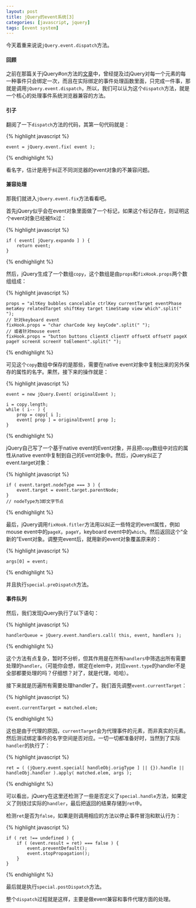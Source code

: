 ```yaml
---
layout: post
title: jQuery的event系统[3]
categories: [javascript, jquery]
tags: [event system]
---
```



今天着重来说说`jQuery.event.dispatch`方法。


#### 回顾

之前在那篇关于jQuery#on方法的[文章][1]中，曾经提及过jQuery对每一个元素的每一种事件只会绑定一次，而且在实际绑定的事件处理函数里面，只完成一件事，那就是调用`jQuery.event.dispatch`，所以，我们可以认为这个`dispatch`方法，就是一个核心的处理事件系统浏览器兼容的方法。


#### 引子

翻阅了一下`dispatch`方法的代码，其第一句代码就是：

{% highlight javascript %}

    event = jQuery.event.fix( event );

{% endhighlight %}

看名字，估计是用于纠正不同浏览器的event对象的不兼容问题。


#### 兼容处理

那我们就进入`jQuery.event.fix`方法看看吧。

首先jQuery似乎会在event对象里面做了一个标记，如果这个标记存在，则证明这个event对象已经被fix过：

{% highlight javascript %}

    if ( event[ jQuery.expando ] ) {
        return event;
    }

{% endhighlight %}

然后，jQuery生成了一个数组`copy`，这个数组是由`props`和`fixHook.props`两个数组组成：

{% highlight javascript %}

    props = "altKey bubbles cancelable ctrlKey currentTarget eventPhase metaKey relatedTarget shiftKey target timeStamp view which".split(" ");
    // 针对keyboard event
    fixHook.props = "char charCode key keyCode".split(" ");
    // 或者针对mouse event
    fixHook.props = "button buttons clientX clientY offsetX offsetY pageX pageY screenX screenY toElement".split(" ");

{% endhighlight %}

可见这个`copy`数组中保存的是那些，需要在native event对象中复制出来的另外保存的属性的名字。果然，接下来的操作就是：

{% highlight javascript %}

    event = new jQuery.Event( originalEvent );

    i = copy.length;
    while ( i-- ) {
        prop = copy[ i ];
        event[ prop ] = originalEvent[ prop ];
    }

{% endhighlight %}

jQuery自己写了一个基于native event的Event对象，并且把`copy`数组中对应的属性从native event中复制到自己的Event对象中。然后，jQuery纠正了event.target对象：

{% highlight javascript %}

    if ( event.target.nodeType === 3 ) {
        event.target = event.target.parentNode;
    }
    // nodeType为3即文字节点

{% endhighlight %}

最后，jQuery调用`fixHook.fitler`方法用以纠正一些特定的event属性，例如mouse event中的`pageX`，`pageY`，keyboard event中的`which`。然后返回这个“全新的”Event对象。调整完event后，就用新的event对象覆盖原来的：

{% highlight javascript %}

    args[0] = event;

{% endhighlight %}

并且执行`special.preDispatch`方法。


#### 事件队列

然后，我们发现jQuery执行了以下语句：

{% highlight javascript %}

    handlerQueue = jQuery.event.handlers.call( this, event, handlers );

{% endhighlight %}

这个方法有点复杂，暂时不分析，但其作用是在所有`handlers`中筛选出所有需要处理的`handler`。（可能你会想，绑定在elem中，对应`event.type`的handler不是全部都要处理的吗？仔细想？对了，就是代理，哈哈）。

接下来就是历遍所有需要处理handler了。我们首先调整`event.currentTarget`：

{% highlight javascript %}

    event.currentTarget = matched.elem;

{% endhighlight %}

这也是由于代理的原因，`currentTarget`会为代理事件的元素，而非真实的元素。然后测试绑定事件的名字空间是否对应。一切一切都准备好时，当然到了实际`handler`的执行了：

{% highlight javascript %}

    ret = ( (jQuery.event.special[ handleObj.origType ] || {}).handle || handleObj.handler ).apply( matched.elem, args );

{% endhighlight %}

可以看出，jQuery在这里还检测了一些是否定义了`special.handle`方法，如果定义了则绕过实际的`handler`，最后把返回的结果存储到`ret`中。

检测`ret`是否为`false`，如果是则调用相应的方法以停止事件冒泡和默认行为：

{% highlight javascript %}

    if ( ret !== undefined ) {
        if ( (event.result = ret) === false ) {
            event.preventDefault();
            event.stopPropagation();
        }
    }

{% endhighlight %}

最后就是执行`special.postDispatch`方法。

整个`dispatch`过程就是这样，主要是做event兼容和事件代理方面的处理。


[1]: http://lizzz0523.github.io/javascript/jquery/2013/04/19/event-part1/
